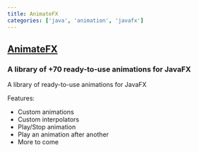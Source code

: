 ```yaml
---
title: AnimateFX
categories: ['java', 'animation', 'javafx']
---
```

## [AnimateFX](https://github.com/Typhon0/AnimateFX)

### A library of +70 ready-to-use animations for JavaFX


A library of ready-to-use animations for JavaFX

Features:

- Custom animations
- Custom interpolators
- Play/Stop animation
- Play an animation after another
- More to come
